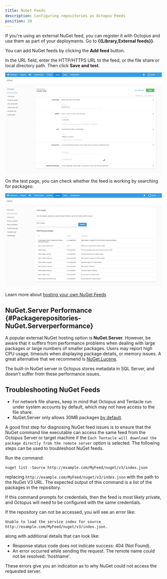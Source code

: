 ```yaml
---
title: NuGet Feeds
description: Configuring repositories as Octopus Feeds
position: 20
---
```


If you're using an external NuGet feed, you can register it with Octopus and use them as part of your deployments. Go to **{{Library,External feeds}}**.

You can add NuGet feeds by clicking the **Add feed** button.

In the URL field, enter the HTTP/HTTPS URL to the feed, or the file share or local directory path. Then click **Save and test**.

![](images/3277773.png)

On the test page, you can check whether the feed is working by searching for packages:

![](images/3277772.png)

Learn more about [hosting your own NuGet Feeds](https://docs.nuget.org/create/hosting-your-own-nuget-feeds)

## NuGet.Server Performance {#Packagerepositories-NuGet.Serverperformance}

A popular external NuGet hosting option is **NuGet.Server**. However, be aware that it suffers from performance problems when dealing with large packages or large numbers of smaller packages. Users may report high CPU usage, timeouts when displaying package details, or memory issues. A great alternative that we recommend is [NuGet.Lucene](https://github.com/themotleyfool/NuGet.Lucene).

The built-in NuGet server in Octopus stores metadata in SQL Server, and doesn't suffer from these performance issues.

## Troubleshooting NuGet Feeds

- For network file shares, keep in mind that Octopus and Tentacle run under system accounts by default, which may not have access to the file share.
- NuGet.Server only allows 30MB packages [by default](http://help.octopus.com/discussions/problems/184-30mb-default-maximum-nuget-package-size).

A good first step for diagnosing NuGet feed issues is to ensure that the NuGet command line executable can access the same feed from the Octopus Server or target machine if the `Each Tentacle will download the package directly from the remote server` option is selected. The following steps can be used to troubleshoot NuGet feeds.

Run the command:

```
nuget list -Source http://example.com/MyFeed/nuget/v3/index.json
```

replacing `http://example.com/MyFeed/nuget/v3/index.json` with the path to the NuGet V3 URL. The expected output of this command is a list of the packages in the repository.

If this command prompts for credentials, then the feed is most likely private, and Octopus will need to be configured with the same credentials.

If the repository can not be accessed, you will see an error like:

```
Unable to load the service index for source http://example.com/MyFeed/nuget/v3/index.json.
```

along with additional details that can look like:

* Response status code does not indicate success: 404 (Not Found).
* An error occurred while sending the request. The remote name could not be resolved: 'hostname'.

These errors give you an indication as to why NuGet could not access the requested server.
